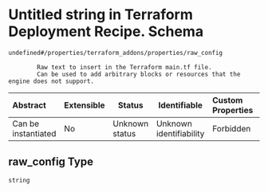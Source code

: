# Untitled string in Terraform Deployment Recipe. Schema

```txt
undefined#/properties/terraform_addons/properties/raw_config
```

            Raw text to insert in the Terraform main.tf file.
            Can be used to add arbitrary blocks or resources that the engine does not support.


| Abstract            | Extensible | Status         | Identifiable            | Custom Properties | Additional Properties | Access Restrictions | Defined In                                                                                                            |
| :------------------ | ---------- | -------------- | ----------------------- | :---------------- | --------------------- | ------------------- | --------------------------------------------------------------------------------------------------------------------- |
| Can be instantiated | No         | Unknown status | Unknown identifiability | Forbidden         | Allowed               | none                | [deployment.schema.json\*](../../../../../../../../../../tmp/182028425/deployment.schema.json "open original schema") |

## raw_config Type

`string`
